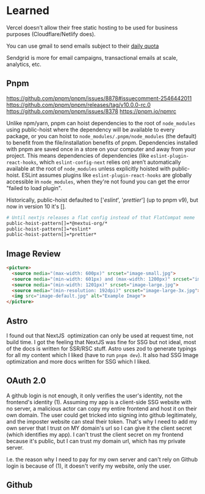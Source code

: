 # Learned

Vercel doesn't allow their free static hosting to be used for business purposes (Cloudflare/Netlify does).

You can use gmail to send emails subject to their [daily quota](https://developers.google.com/gmail/api/reference/quota)

Sendgrid is more for email campaigns, transactional emails at scale, analytics, etc.

## Pnpm

https://github.com/pnpm/pnpm/issues/8878#issuecomment-2546442011
https://github.com/pnpm/pnpm/releases/tag/v10.0.0-rc.0
https://github.com/pnpm/pnpm/issues/8378
https://pnpm.io/npmrc

Unlike npm/yarn, pnpm can hoist dependencies to the root of `node_modules` using public-hoist where the dependency will be available to every package, or you can hoist to `node_modules/.pnpm/node_modules` (the default) to benefit from the file/installation benefits of pnpm. Dependencies installed with pnpm are saved once in a store on your computer and away from your project. This means dependencies of dependencies (like `eslint-plugin-react-hooks`, which `eslint-config-next` relies on) aren’t automatically available at the root of `node_modules` unless explicitly hoisted with public-hoist. ESLint assumes plugins like `eslint-plugin-react-hooks` are globally accessible in `node_modules`, when they're not found you can get the error "failed to load plugin". 

Historically, public-hoist defaulted to ['*eslint*', '*prettier*'] (up to pnpm v9), but now in version 10 it's [].

```sh
# Until nextjs releases a flat config instead of that FlatCompat meme
public-hoist-pattern[]=*@nextui-org/*
public-hoist-pattern[]=*eslint*
public-hoist-pattern[]=*prettier*
```

## Image Review

```html
<picture>
  <source media="(max-width: 600px)" srcset="image-small.jpg">
  <source media="(min-width: 601px) and (max-width: 1200px)" srcset="image-medium.jpg">
  <source media="(min-width: 1201px)" srcset="image-large.jpg">
  <source media="(min-resolution: 192dpi)" srcset="image-large-3x.jpg">
  <img src="image-default.jpg" alt="Example Image">
</picture>
```

## Astro

I found out that NextJS <Image> optimization can only be used at request time, not build time.
I got the feeling that NextJS was fine for SSG but not ideal, most of the docs is written for SSR/RSC stuff.
Astro uses zod to generate typings for all my content which I liked (have to run `pnpm dev`).
It also had SSG Image optimization and more docs written for SSG which I liked.

## OAuth 2.0

A github login is not enough, it only verifies the user's identity, not the frontend's identity (1).
Assuming my app is a client-side SSG website with no server, a malicious actor can copy my entire frontend and host it on their own domain.
The user could get tricked into signing into github legitimately, and the imposter website can steal their token.
That's why I need to add my own server that I trust on MY domain's url so I can give it the client secret (which identifies my app).
I can't trust the client secret on my frontend because it's public, but I can trust my domain url, which has my private server.

I.e. the reason why I need to pay for my own server and can't rely on Github login is because of (1), it doesn't verify my website, only the user.

## Github


